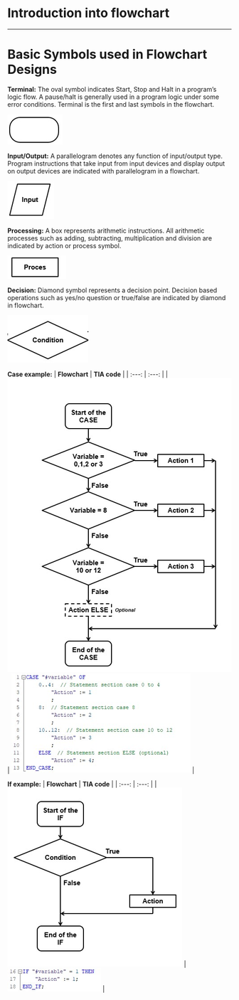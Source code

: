# Introduction into flowchart
_____________________________________
# Basic Symbols used in Flowchart Designs

**Terminal:** The oval symbol indicates Start, Stop and Halt in a program’s logic flow. A pause/halt is generally used in a program logic under some error conditions. Terminal is the first and last symbols in the flowchart.<P>

![Oval](../Ex03/Images/oval.jpg)

**Input/Output:** A parallelogram denotes any function of input/output type. Program instructions that take input from input devices and display output on output devices are indicated with parallelogram in a flowchart.

![Parallelogram](../Ex03/Images/parallel.jpg)

**Processing:** A box represents arithmetic instructions. All arithmetic processes such as adding, subtracting, multiplication and division are indicated by action or process symbol.

![Box](../Ex03/Images/square.jpg)

**Decision:** Diamond symbol represents a decision point. Decision based operations such as yes/no question or true/false are indicated by diamond in flowchart. 

![Diamond](../Ex03/Images/diamond.jpg)

**Case example:**
| **Flowchart** | **TIA code** |
| :---: | :---: |
| ![Case example](../Ex03/Images/examplecase.jpg)  | ![Case example](../Ex03/Images/casetia.jpg)  |



**If example:**
| **Flowchart** | **TIA code** |
| :---: | :---: |
| ![IF example](../Ex03/Images/exampleif.jpg)  | ![IF example](../Ex03/Images/iftia.jpg)  |
